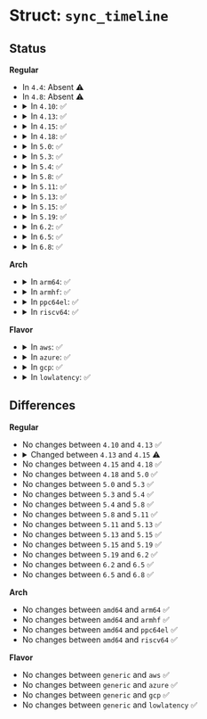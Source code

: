 # Struct: <code>sync_timeline</code>

## Status
<b>Regular</b>
<ul>
<li>
In <code>4.4</code>: Absent ⚠️
</li>
<li>
In <code>4.8</code>: Absent ⚠️
</li>
<li>
<details>
<summary>In <code>4.10</code>: ✅</summary>

```c
struct sync_timeline {
    struct kref kref;
    char name[32];
    u64 context;
    int value;
    struct list_head child_list_head;
    spinlock_t child_list_lock;
    struct list_head active_list_head;
    struct list_head sync_timeline_list;
};
```
</details>
</li>
<li>
<details>
<summary>In <code>4.13</code>: ✅</summary>

```c
struct sync_timeline {
    struct kref kref;
    char name[32];
    u64 context;
    int value;
    struct list_head child_list_head;
    spinlock_t child_list_lock;
    struct list_head active_list_head;
    struct list_head sync_timeline_list;
};
```
</details>
</li>
<li>
<details>
<summary>In <code>4.15</code>: ✅</summary>

```c
struct sync_timeline {
    struct kref kref;
    char name[32];
    u64 context;
    int value;
    struct rb_root pt_tree;
    struct list_head pt_list;
    spinlock_t lock;
    struct list_head sync_timeline_list;
};
```
</details>
</li>
<li>
<details>
<summary>In <code>4.18</code>: ✅</summary>

```c
struct sync_timeline {
    struct kref kref;
    char name[32];
    u64 context;
    int value;
    struct rb_root pt_tree;
    struct list_head pt_list;
    spinlock_t lock;
    struct list_head sync_timeline_list;
};
```
</details>
</li>
<li>
<details>
<summary>In <code>5.0</code>: ✅</summary>

```c
struct sync_timeline {
    struct kref kref;
    char name[32];
    u64 context;
    int value;
    struct rb_root pt_tree;
    struct list_head pt_list;
    spinlock_t lock;
    struct list_head sync_timeline_list;
};
```
</details>
</li>
<li>
<details>
<summary>In <code>5.3</code>: ✅</summary>

```c
struct sync_timeline {
    struct kref kref;
    char name[32];
    u64 context;
    int value;
    struct rb_root pt_tree;
    struct list_head pt_list;
    spinlock_t lock;
    struct list_head sync_timeline_list;
};
```
</details>
</li>
<li>
<details>
<summary>In <code>5.4</code>: ✅</summary>

```c
struct sync_timeline {
    struct kref kref;
    char name[32];
    u64 context;
    int value;
    struct rb_root pt_tree;
    struct list_head pt_list;
    spinlock_t lock;
    struct list_head sync_timeline_list;
};
```
</details>
</li>
<li>
<details>
<summary>In <code>5.8</code>: ✅</summary>

```c
struct sync_timeline {
    struct kref kref;
    char name[32];
    u64 context;
    int value;
    struct rb_root pt_tree;
    struct list_head pt_list;
    spinlock_t lock;
    struct list_head sync_timeline_list;
};
```
</details>
</li>
<li>
<details>
<summary>In <code>5.11</code>: ✅</summary>

```c
struct sync_timeline {
    struct kref kref;
    char name[32];
    u64 context;
    int value;
    struct rb_root pt_tree;
    struct list_head pt_list;
    spinlock_t lock;
    struct list_head sync_timeline_list;
};
```
</details>
</li>
<li>
<details>
<summary>In <code>5.13</code>: ✅</summary>

```c
struct sync_timeline {
    struct kref kref;
    char name[32];
    u64 context;
    int value;
    struct rb_root pt_tree;
    struct list_head pt_list;
    spinlock_t lock;
    struct list_head sync_timeline_list;
};
```
</details>
</li>
<li>
<details>
<summary>In <code>5.15</code>: ✅</summary>

```c
struct sync_timeline {
    struct kref kref;
    char name[32];
    u64 context;
    int value;
    struct rb_root pt_tree;
    struct list_head pt_list;
    spinlock_t lock;
    struct list_head sync_timeline_list;
};
```
</details>
</li>
<li>
<details>
<summary>In <code>5.19</code>: ✅</summary>

```c
struct sync_timeline {
    struct kref kref;
    char name[32];
    u64 context;
    int value;
    struct rb_root pt_tree;
    struct list_head pt_list;
    spinlock_t lock;
    struct list_head sync_timeline_list;
};
```
</details>
</li>
<li>
<details>
<summary>In <code>6.2</code>: ✅</summary>

```c
struct sync_timeline {
    struct kref kref;
    char name[32];
    u64 context;
    int value;
    struct rb_root pt_tree;
    struct list_head pt_list;
    spinlock_t lock;
    struct list_head sync_timeline_list;
};
```
</details>
</li>
<li>
<details>
<summary>In <code>6.5</code>: ✅</summary>

```c
struct sync_timeline {
    struct kref kref;
    char name[32];
    u64 context;
    int value;
    struct rb_root pt_tree;
    struct list_head pt_list;
    spinlock_t lock;
    struct list_head sync_timeline_list;
};
```
</details>
</li>
<li>
<details>
<summary>In <code>6.8</code>: ✅</summary>

```c
struct sync_timeline {
    struct kref kref;
    char name[32];
    u64 context;
    int value;
    struct rb_root pt_tree;
    struct list_head pt_list;
    spinlock_t lock;
    struct list_head sync_timeline_list;
};
```
</details>
</li>
</ul>
<b>Arch</b>
<ul>
<li>
<details>
<summary>In <code>arm64</code>: ✅</summary>

```c
struct sync_timeline {
    struct kref kref;
    char name[32];
    u64 context;
    int value;
    struct rb_root pt_tree;
    struct list_head pt_list;
    spinlock_t lock;
    struct list_head sync_timeline_list;
};
```
</details>
</li>
<li>
<details>
<summary>In <code>armhf</code>: ✅</summary>

```c
struct sync_timeline {
    struct kref kref;
    char name[32];
    u64 context;
    int value;
    struct rb_root pt_tree;
    struct list_head pt_list;
    spinlock_t lock;
    struct list_head sync_timeline_list;
};
```
</details>
</li>
<li>
<details>
<summary>In <code>ppc64el</code>: ✅</summary>

```c
struct sync_timeline {
    struct kref kref;
    char name[32];
    u64 context;
    int value;
    struct rb_root pt_tree;
    struct list_head pt_list;
    spinlock_t lock;
    struct list_head sync_timeline_list;
};
```
</details>
</li>
<li>
<details>
<summary>In <code>riscv64</code>: ✅</summary>

```c
struct sync_timeline {
    struct kref kref;
    char name[32];
    u64 context;
    int value;
    struct rb_root pt_tree;
    struct list_head pt_list;
    spinlock_t lock;
    struct list_head sync_timeline_list;
};
```
</details>
</li>
</ul>
<b>Flavor</b>
<ul>
<li>
<details>
<summary>In <code>aws</code>: ✅</summary>

```c
struct sync_timeline {
    struct kref kref;
    char name[32];
    u64 context;
    int value;
    struct rb_root pt_tree;
    struct list_head pt_list;
    spinlock_t lock;
    struct list_head sync_timeline_list;
};
```
</details>
</li>
<li>
<details>
<summary>In <code>azure</code>: ✅</summary>

```c
struct sync_timeline {
    struct kref kref;
    char name[32];
    u64 context;
    int value;
    struct rb_root pt_tree;
    struct list_head pt_list;
    spinlock_t lock;
    struct list_head sync_timeline_list;
};
```
</details>
</li>
<li>
<details>
<summary>In <code>gcp</code>: ✅</summary>

```c
struct sync_timeline {
    struct kref kref;
    char name[32];
    u64 context;
    int value;
    struct rb_root pt_tree;
    struct list_head pt_list;
    spinlock_t lock;
    struct list_head sync_timeline_list;
};
```
</details>
</li>
<li>
<details>
<summary>In <code>lowlatency</code>: ✅</summary>

```c
struct sync_timeline {
    struct kref kref;
    char name[32];
    u64 context;
    int value;
    struct rb_root pt_tree;
    struct list_head pt_list;
    spinlock_t lock;
    struct list_head sync_timeline_list;
};
```
</details>
</li>
</ul>

## Differences
<b>Regular</b>
<ul>
<li>
No changes between <code>4.10</code> and <code>4.13</code> ✅
</li>
<li>
<details>
<summary>Changed between <code>4.13</code> and <code>4.15</code> ⚠️</summary>
<ul>
<li>
<b>Field added. </b>
<code>struct rb_root pt_tree</code>
</li>
<li>
<b>Field added. </b>
<code>struct list_head pt_list</code>
</li>
<li>
<b>Field added. </b>
<code>spinlock_t lock</code>
</li>
<li>
<b>Field removed. </b>
<code>struct list_head child_list_head</code>
</li>
<li>
<b>Field removed. </b>
<code>spinlock_t child_list_lock</code>
</li>
<li>
<b>Field removed. </b>
<code>struct list_head active_list_head</code>
</li>
</ul>
</details>
</li>
<li>
No changes between <code>4.15</code> and <code>4.18</code> ✅
</li>
<li>
No changes between <code>4.18</code> and <code>5.0</code> ✅
</li>
<li>
No changes between <code>5.0</code> and <code>5.3</code> ✅
</li>
<li>
No changes between <code>5.3</code> and <code>5.4</code> ✅
</li>
<li>
No changes between <code>5.4</code> and <code>5.8</code> ✅
</li>
<li>
No changes between <code>5.8</code> and <code>5.11</code> ✅
</li>
<li>
No changes between <code>5.11</code> and <code>5.13</code> ✅
</li>
<li>
No changes between <code>5.13</code> and <code>5.15</code> ✅
</li>
<li>
No changes between <code>5.15</code> and <code>5.19</code> ✅
</li>
<li>
No changes between <code>5.19</code> and <code>6.2</code> ✅
</li>
<li>
No changes between <code>6.2</code> and <code>6.5</code> ✅
</li>
<li>
No changes between <code>6.5</code> and <code>6.8</code> ✅
</li>
</ul>
<b>Arch</b>
<ul>
<li>
No changes between <code>amd64</code> and <code>arm64</code> ✅
</li>
<li>
No changes between <code>amd64</code> and <code>armhf</code> ✅
</li>
<li>
No changes between <code>amd64</code> and <code>ppc64el</code> ✅
</li>
<li>
No changes between <code>amd64</code> and <code>riscv64</code> ✅
</li>
</ul>
<b>Flavor</b>
<ul>
<li>
No changes between <code>generic</code> and <code>aws</code> ✅
</li>
<li>
No changes between <code>generic</code> and <code>azure</code> ✅
</li>
<li>
No changes between <code>generic</code> and <code>gcp</code> ✅
</li>
<li>
No changes between <code>generic</code> and <code>lowlatency</code> ✅
</li>
</ul>

